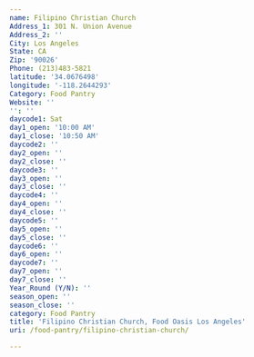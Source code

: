 ```yaml
---
name: Filipino Christian Church
Address_1: 301 N. Union Avenue
Address_2: ''
City: Los Angeles
State: CA
Zip: '90026'
Phone: (213)483-5821
latitude: '34.0676498'
longitude: '-118.2644293'
Category: Food Pantry
Website: ''
'': ''
daycode1: Sat
day1_open: '10:00 AM'
day1_close: '10:50 AM'
daycode2: ''
day2_open: ''
day2_close: ''
daycode3: ''
day3_open: ''
day3_close: ''
daycode4: ''
day4_open: ''
day4_close: ''
daycode5: ''
day5_open: ''
day5_close: ''
daycode6: ''
day6_open: ''
daycode7: ''
day7_open: ''
day7_close: ''
Year_Round (Y/N): ''
season_open: ''
season_close: ''
category: Food Pantry
title: 'Filipino Christian Church, Food Oasis Los Angeles'
uri: /food-pantry/filipino-christian-church/

---
```


